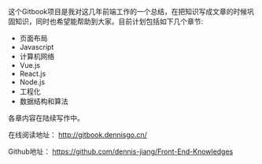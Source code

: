 这个Gitbook项目是我对这几年前端工作的一个总结，在把知识写成文章的时候巩固知识，同时也希望能帮助到大家。目前计划包括如下几个章节:

* 页面布局
* Javascript
* 计算机网络
* Vue.js
* React.js
* Node.js
* 工程化
* 数据结构和算法

各章内容在陆续写作中。  

在线阅读地址： http://gitbook.dennisgo.cn/

Github地址： https://github.com/dennis-jiang/Front-End-Knowledges

